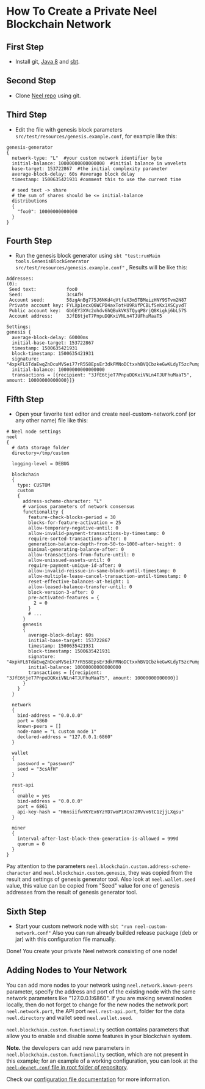 # How To Create a Private Neel Blockchain Network

## First Step

* Install git, [Java 8](https://java.com/en/download/) and [sbt](http://www.scala-sbt.org/).

## Second Step

* Clone [Neel repo](https://github.com/neelplatform/Neel/) using git.

## Third Step

* Edit the file with genesis block parameters `src/test/resources/genesis.example.conf`, for example like this:

```
genesis-generator
{
  network-type: "L"  #your custom network identifier byte
  initial-balance: 10000000000000000  #initial balance in wavelets
  base-target: 153722867  #the initial complexity parameter
  average-block-delay: 60s #average block delay
  timestamp: 1500635421931 #comment this to use the current time

  # seed text -> share
  # the sum of shares should be <= initial-balance
  distributions
  {
    "foo0": 10000000000000
  }
}
```

## Fourth Step

* Run the genesis block generator using `sbt "test:runMain tools.GenesisBlockGenerator src/test/resources/genesis.example.conf"` , Results will be like this:

```
Addresses:
(0):
 Seed text:           foo0
 Seed:                3csAfH
 Account seed:        58zgAnBg775J6NKd4qVtfeX3m5TBMeizHNY9STvm2N87
 Private account key: FYLXp1ecxQ6WCPD4axTotHU9RVfPCBLfSeKx1XSCyvdT
 Public account key:  GbGEY3XVc2ohdv6hQBukVKSTQyqP8rjQ8Kigkj6bL57S
 Account address:     3JfE6tjeT7PnpuDQKxiVNLn4TJUFhuMaaT5

Settings:
genesis {
  average-block-delay: 60000ms
  initial-base-target: 153722867
  timestamp: 1500635421931
  block-timestamp: 1500635421931
  signature: "4xpkFL6TdaEwqZnDcuMVSei77rR5S8EpsEr3dkFMNoDCtxxhBVQCbzkeGwKLdyT5zcPumpNnqgybb3qeLV5QtEKv"
  initial-balance: 10000000000000000
  transactions = [{recipient: "3JfE6tjeT7PnpuDQKxiVNLn4TJUFhuMaaT5", amount: 10000000000000}]}
```

## Fifth Step

* Open your favorite text editor and create neel-custom-network.conf \(or any other name\) file like this:

```
# Neel node settings
neel
{
  # data storage folder
  directory=/tmp/custom

  logging-level = DEBUG

  blockchain
  {
    type: CUSTOM
    custom 
    {
      address-scheme-character: "L"
      # various parameters of network consensus
      functionality {
        feature-check-blocks-period = 30
        blocks-for-feature-activation = 25
        allow-temporary-negative-until: 0
        allow-invalid-payment-transactions-by-timestamp: 0
        require-sorted-transactions-after: 0
        generation-balance-depth-from-50-to-1000-after-height: 0
        minimal-generating-balance-after: 0
        allow-transactions-from-future-until: 0
        allow-unissued-assets-until: 0
        require-payment-unique-id-after: 0
        allow-invalid-reissue-in-same-block-until-timestamp: 0
        allow-multiple-lease-cancel-transaction-until-timestamp: 0
        reset-effective-balances-at-height: 1
        allow-leased-balance-transfer-until: 0
        block-version-3-after: 0
        pre-activated-features = {
          2 = 0
        }
        # ...
      }
      genesis 
      {
        average-block-delay: 60s
        initial-base-target: 153722867
        timestamp: 1500635421931
        block-timestamp: 1500635421931
        signature: "4xpkFL6TdaEwqZnDcuMVSei77rR5S8EpsEr3dkFMNoDCtxxhBVQCbzkeGwKLdyT5zcPumpNnqgybb3qeLV5QtEKv"
        initial-balance: 10000000000000000
        transactions = [{recipient: "3JfE6tjeT7PnpuDQKxiVNLn4TJUFhuMaaT5", amount: 10000000000000}]
      }
    }
  }

  network 
  {
    bind-address = "0.0.0.0"
    port = 6860
    known-peers = []
    node-name = "L custom node 1"
    declared-address = "127.0.0.1:6860"
  }

  wallet 
  {
    password = "password"
    seed = "3csAfH"
  }

  rest-api 
  {
    enable = yes
    bind-address = "0.0.0.0"
    port = 6861
    api-key-hash = "H6nsiifwYKYEx6YzYD7woP1XCn72RVvx6tC1zjjLXqsu"
  }

  miner 
  {
    interval-after-last-block-then-generation-is-allowed = 999d
    quorum = 0
  }
}
```

Pay attention to the parameters `neel.blockchain.custom.address-scheme-character` and `neel.blockchain.custom.genesis`, they was copied from the result and settings of genesis generator tool. Also look at `neel.wallet.seed` value, this value can be copied from "Seed" value for one of genesis addresses from the result of genesis generator tool.

## Sixth Step

* Start your custom network node with `sbt "run neel-custom-network.conf"` Also you can run already builded release package \(deb or jar\) with this configuration file manually.

Done! You create your private Neel network consisting of one node!

## Adding Nodes to Your Network

You can add more nodes to your network using `neel.network.known-peers` parameter, specify the address and port of the existing node with the same network parameters like "127.0.0.1:6860". If you are making several nodes locally, then do not forget to change for the new nodes the network port `neel.network.port`, the API port `neel.rest-api.port`, folder for the data `neel.directory` and wallet seed `neel.wallet.seed`.

`neel.blockchain.custom.functionality` section contains parameters that allow you to enable and disable some features in your blockchain system.

**Note.** the developers can add new parameters in `neel.blockchain.custom.functionality` section, which are not present in this example; for an example of a working configuration, you can look at the[ `neel-devnet.conf` file in root folder of repository](https://github.com/neelplatform/Neel/blob/master/neel-devnet.conf).

Check our [configuration file documentation](/en/neel-full-node/configuration-parameters.md) for more information.

